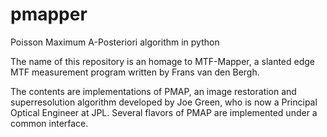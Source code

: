 # pmapper
Poisson Maximum A-Posteriori algorithm in python

The name of this repository is an homage to MTF-Mapper, a slanted edge MTF measurement program written by Frans van den Bergh.

The contents are implementations of PMAP, an image restoration and superresolution algorithm developed by Joe Green, who is now a Principal Optical Engineer at JPL.  Several flavors of PMAP are implemented under a common interface.
